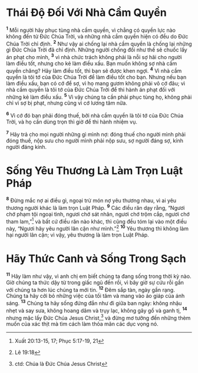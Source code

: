 # Thái Độ Đối Với Nhà Cầm Quyền
<sup><b>1</b></sup> Mỗi người hãy phục tùng nhà cầm quyền, vì chẳng có quyền lực nào không đến từ Đức Chúa Trời, và những nhà cầm quyền hiện có đều do Đức Chúa Trời chỉ định. <sup><b>2</b></sup> Như vậy ai chống lại nhà cầm quyền là chống lại những gì Đức Chúa Trời đã chỉ định. Những người chống đối như thế sẽ chuốc lấy án phạt cho mình, <sup><b>3</b></sup> vì nhà chức trách không phải là nỗi sợ hãi cho người làm điều tốt, nhưng cho kẻ làm điều xấu. Bạn muốn không sợ nhà cầm quyền chăng? Hãy làm điều tốt, thì bạn sẽ được khen ngợi. <sup><b>4</b></sup> Vì nhà cầm quyền là tôi tớ của Đức Chúa Trời để làm điều tốt cho bạn. Nhưng nếu bạn làm điều xấu, bạn có cớ để sợ, vì họ mang gươm không phải vô cớ đâu; vì nhà cầm quyền là tôi tớ của Đức Chúa Trời để thi hành án phạt đối với những kẻ làm điều xấu. <sup><b>5</b></sup> Vì vậy chúng ta cần phải phục tùng họ, không phải chỉ vì sợ bị phạt, nhưng cũng vì cớ lương tâm nữa.

<sup><b>6</b></sup> Vì cớ đó bạn phải đóng thuế, bởi nhà cầm quyền là tôi tớ của Đức Chúa Trời, và họ cần dùng trọn thì giờ để thi hành nhiệm vụ.

<sup><b>7</b></sup> Hãy trả cho mọi người những gì mình nợ: đóng thuế cho người mình phải đóng thuế, nộp sưu cho người mình phải nộp sưu, sợ người đáng sợ, kính người đáng kính.

# Sống Yêu Thương Là Làm Trọn Luật Pháp
<sup><b>8</b></sup> Đừng mắc nợ ai điều gì, ngoại trừ món nợ yêu thương nhau, vì ai yêu thương người khác là làm trọn Luật Pháp. <sup><b>9</b></sup> Các điều răn dạy rằng, “Ngươi chớ phạm tội ngoại tình, ngươi chớ sát nhân, ngươi chớ trộm cắp, ngươi chớ tham lam,”[^1-0444749f-5990-4d09-98c2-f45b00c92a8b] và bất cứ điều răn nào khác, thì cũng đều tóm lại vào một điều này, “Ngươi hãy yêu người lân cận như mình.”[^2-0444749f-5990-4d09-98c2-f45b00c92a8b] <sup><b>10</b></sup> Yêu thương thì không làm hại người lân cận; vì vậy, yêu thương là làm trọn Luật Pháp.

# Hãy Thức Canh và Sống Trong Sạch
<sup><b>11</b></sup> Hãy làm như vậy, vì anh chị em biết chúng ta đang sống trong thời kỳ nào. Giờ chúng ta thức dậy từ trong giấc ngủ đến rồi, vì bây giờ sự cứu rỗi gần với chúng ta hơn lúc chúng ta mới tin. <sup><b>12</b></sup> Đêm sắp tàn, ngày gần rạng. Chúng ta hãy cởi bỏ những việc của tối tăm và mang vào áo giáp của ánh sáng. <sup><b>13</b></sup> Chúng ta hãy sống đứng đắn như đi giữa ban ngày: không nhậu nhẹt và say sưa, không hoang dâm và trụy lạc, không gây gổ và ganh tị, <sup><b>14</b></sup> nhưng mặc lấy Đức Chúa Jesus Christ,[^3-0444749f-5990-4d09-98c2-f45b00c92a8b] và đừng mơ tưởng đến những thèm muốn của xác thịt mà tìm cách làm thỏa mãn các dục vọng nó.

[^1-0444749f-5990-4d09-98c2-f45b00c92a8b]: Xuất 20:13-15, 17; Phục 5:17-19, 21
[^2-0444749f-5990-4d09-98c2-f45b00c92a8b]: Lê 19:18
[^3-0444749f-5990-4d09-98c2-f45b00c92a8b]: ctd: Chúa là Đức Chúa Jesus Christ